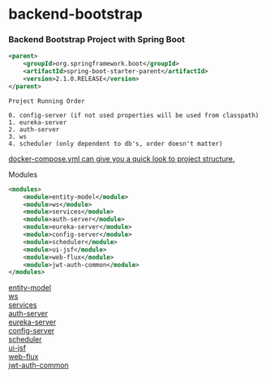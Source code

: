 # backend-bootstrap

### Backend Bootstrap Project with Spring Boot

```xml
<parent>
    <groupId>org.springframework.boot</groupId>
    <artifactId>spring-boot-starter-parent</artifactId>
    <version>2.1.0.RELEASE</version>
</parent>
```

```text
Project Running Order

0. config-server (if not used properties will be used from classpath)
1. eureka-server
2. auth-server
3. ws
4. scheduler (only dependent to db's, order doesn't matter)

```

[docker-compose.yml can give you a quick look to project structure.](./docker-compose.yml)<br/>

Modules
```xml
<modules>
    <module>entity-model</module>
    <module>ws</module>
    <module>services</module>
    <module>auth-server</module>
    <module>eureka-server</module>
    <module>config-server</module>
    <module>scheduler</module>
    <module>ui-jsf</module>
    <module>web-flux</module>
    <module>jwt-auth-common</module>
</modules>
```

[entity-model](./entity-model/README.md)<br/>
[ws](./ws/README.md)<br/>
[services](./services/README.md)<br/>
[auth-server](./auth-server/README.md)<br/>
[eureka-server](./eureka-server/README.md)<br/>
[config-server](./config-server/README.md)<br/>
[scheduler](./scheduler/README.md)<br/>
[ui-jsf](./ui-jsf/README.md)<br/>
[web-flux](./web-flux/README.md)<br/>
[jwt-auth-common](./jwt-auth-common/README.md)<br/>
